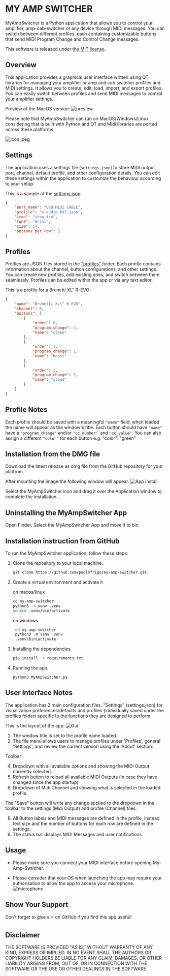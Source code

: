 # MY AMP SWITCHER

MyAmpSwitcher is a Python application that allows you to control your amplifier, amp-cab-switcher or any device through MIDI messages. You can switch between different profiles, each containing customizable buttons that send MIDI Program Change and Control Change messages.

This software is released under [the MIT license](./license).

## Overview

This application provides a graphical user interface written using QT libraries for managing your amplifier or amp and cab switcher profiles and MIDI settings. It allows you to create, edit, load, import, and export profiles. You can easily switch between profiles and send MIDI messages to control your amplifier settings.

Preview of the MacOS version:
![preview](./media/preview.png)

Please note that MyAmpSwitcher can run on MacOS/Windows/Linux considering that is built with Python and QT and Midi libraries are ported across these platforms.

![icon.jpeg](media/icon.jpeg)


## Settings

The application uses a settings file (`settings.json`) to store MIDI output port, channel, default profile, and other configuration details. You can edit these settings within the application to customize the behaviour according to your setup.

This is a sample of the [settings.json](./settings.json):
```json
{
    "port_name": "USB MIDI CABLE",
    "profile": "n-audio-8X7.json",
    "icon": "icon.ico",
    "font": "Arial",
    "size": 14,
    "buttons_per_row": 3
}
```

## Profiles

Profiles are JSON files stored in the ["profiles"](./profiles/) folder. Each profile contains information about the channel, button configurations, and other settings. You can create new profiles, edit existing ones, and switch between them seamlessly.
Profiles can be edited within the app or via any text editor.

This is a profile for a Brunetti XL" R-EVO: 

```json
{
    "name": "Brunetti XL\" R-EVO",
    "channel": 0,
    "buttons": [
        {
            "order": 0,
            "program_change": 2,
            "name": "clean"
        },
        {
            "order": 1,
            "program_change": 1,
            "name": "boost"
        },
        {
            "order": 2,
            "program_change": 3,
            "name": "xlead"
        }
    ]
}
```

## Profile Notes
Each profile should be saved with a meaningful ```"name"``` field, when loaded the name will appear as the window's title. Each button should have ```"name"``` have a ```"program_change"``` and/or ```"cc_number" ```and ```"cc_value"```.
You can also assign a different ```"color"``` for each button e.g. "color": "green"

## Installation from the DMG file

Download the latest release as dmg file from the GitHub repository for your platfrom.

After mounting the image the following window will appear.
![App Install](./media/install.png)

Select the MyAmpSwitcher icon and drag it over the Application window to complete the installation.
.

## Uninstalling the MyAmpSwitcher App
Open Finder. Select the MyAmpSwitcher App and move it to bin.

## Installation instruction from GitHub

To run the MyAmpSwitcher application, follow these steps:

1. Clone the repository to your local machine.

   ```bash
   git clone https://github.com/paolofrigo/my-amp-switcher.git
   ```

2. Create a virtual environment and activate it

   on macos/linux
    ```bash
    cd my-amp-switcher
    python3 -m venv .venv
    source .venv/bin/activate
    ```
   on windows
   ```powershell
    cd my-amp-switcher
    python3 -m venv .venv
    .venv\bin\activate
    ```

4. Installing the dependencies
    ```bash
    pip install -r requirements.txt
    ```

5. Running the app.
    ```
    python3 MyAmpSwitcher.py
    ```

## User Interface Notes
The application has 2 main configuration files. "Settings" (settings.json) for visualization preferences/defaults and profiles (individually saved under the profiles folder) specific to the functions they are designed to perform.

This is the layout of the app:
![Gui](./media/gui_sections.png)
1. The window title is set to the profile name loaded.
2. The file menu allows users to manage profiles under 'Profiles', general 'Settings', and review the current version using the 'About' section.
   
Toolbar 

4. Dropdown with all available options and showing the MIDI Output currently selected.
5. Refresh button to reload all available MIDI Outputs (in case they have changed since the app startup)
6. Dropdown of Midi Channel and showing what is selected in the loaded profile.
   
The "Save" button will write any change applied to the dropdown in the toolbar to the settings (Midi Output) and profile (Channel) files.

8. All Button labels and MIDI messages are defined in the profile, instead text size and the number of buttons for each row are defined in the settings.
9. The status bar displays MIDI Messages and user notifications.

## Usage
* Please make sure you connect your MIDI interface before opening My-Amp-Swticher.

* Please consider that your OS when launching the app may require your authorisation to allow the app to access your microphone.
![microphone](./media/microphone_access.png)

## Show Your Support
Don't forget to give a ⭐️ on GitHub if you find this app useful!

## Disclaimer
THE SOFTWARE IS PROVIDED "AS IS," WITHOUT WARRANTY OF ANY KIND, EXPRESS OR IMPLIED. IN NO EVENT SHALL THE AUTHORS OR COPYRIGHT HOLDERS BE LIABLE FOR ANY CLAIM, DAMAGES, OR OTHER LIABILITY ARISING FROM, OUT OF, OR IN CONNECTION WITH THE SOFTWARE OR THE USE OR OTHER DEALINGS IN THE SOFTWARE.

